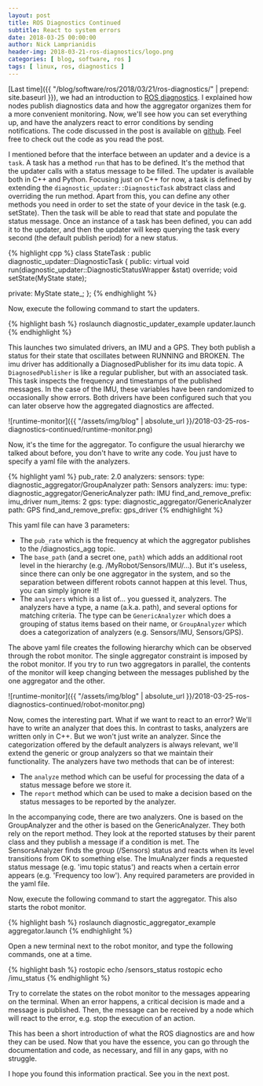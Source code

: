 ```yaml
---
layout: post
title: ROS Diagnostics Continued
subtitle: React to system errors
date: 2018-03-25 00:00:00
author: Nick Lamprianidis
header-img: 2018-03-21-ros-diagnostics/logo.png
categories: [ blog, software, ros ]
tags: [ linux, ros, diagnostics ]
---
```


[Last time]({{ "/blog/software/ros/2018/03/21/ros-diagnostics/" | prepend: site.baseurl }}), we had an introduction to [ROS diagnostics](http://wiki.ros.org/diagnostics). I explained how nodes publish diagnostics data and how the aggregator organizes them for a more convenient monitoring. Now, we'll see how you can set everything up, and have the analyzers react to error conditions by sending notifications. The code discussed in the post is available on [github](https://github.com/nlamprian/ros_diagnostics_example). Feel free to check out the code as you read the post.

I mentioned before that the interface between an updater and a device is a `task`. A task has a method `run` that has to be defined. It's the method that the updater calls with a status message to be filled. The updater is available both in C++ and Python. Focusing just on C++ for now, a task is defined by extending the `diagnostic_updater::DiagnosticTask` abstract class and overriding the run method. Apart from this, you can define any other methods you need in order to set the state of your device in the task (e.g. setState). Then the task will be able to read that state and populate the status message. Once an instance of a task has been defined, you can add it to the updater, and then the updater will keep querying the task every second (the default publish period) for a new status.

{% highlight cpp %}
class StateTask : public diagnostic_updater::DiagnosticTask {
 public:
  virtual void run(diagnostic_updater::DiagnosticStatusWrapper &stat) override;
  void setState(MyState state);

 private:
  MyState state_;
};
{% endhighlight %}

Now, execute the following command to start the updaters. 

{% highlight bash %}
roslaunch diagnostic_updater_example updater.launch
{% endhighlight %}

This launches two simulated drivers, an IMU and a GPS. They both publish a status for their state that oscillates between RUNNING and BROKEN. The imu driver has additionally a DiagnosedPublisher for its imu data topic. A `DiagnosedPublisher` is like a regular publisher, but with an associated task. This task inspects the frequency and timestamps of the published messages. In the case of the IMU, these variables have been randomized to occasionally show errors. Both drivers have been configured such that you can later observe how the aggregated diagnostics are affected. 

![runtime-monitor]({{ "/assets/img/blog" | absolute_url }}/2018-03-25-ros-diagnostics-continued/runtime-monitor.png)

Now, it's the time for the aggregator. To configure the usual hierarchy we talked about before, you don't have to write any code. You just have to specify a yaml file with the analyzers.

{% highlight yaml %}
pub_rate: 2.0
analyzers:
  sensors:
    type: diagnostic_aggregator/GroupAnalyzer
    path: Sensors
    analyzers:
      imu:
        type: diagnostic_aggregator/GenericAnalyzer
        path: IMU
        find_and_remove_prefix: imu_driver
        num_items: 2
      gps:
        type: diagnostic_aggregator/GenericAnalyzer
        path: GPS
        find_and_remove_prefix: gps_driver
{% endhighlight %}

This yaml file can have 3 parameters:
 * The `pub_rate` which is the frequency at which the aggregator publishes to the /diagnostics_agg topic.
 * The `base_path` (and a secret one, `path`) which adds an additional root level in the hierarchy (e.g. /MyRobot/Sensors/IMU/...). But it's useless, since there can only be one aggregator in the system, and so the separation between different robots cannot happen at this level. Thus, you can simply ignore it!
 * The `analyzers` which is a list of... you guessed it, analyzers. The analyzers have a type, a name (a.k.a. path), and several options for matching criteria. The type can be `GenericAnalyzer` which does a grouping of status items based on their name, or `GroupAnalyzer` which does a categorization of analyzers (e.g. Sensors/IMU, Sensors/GPS).

The above yaml file creates the following hierarchy which can be observed through the robot monitor. The single aggregator constraint is imposed by the robot monitor. If you try to run two aggregators in parallel, the contents of the monitor will keep changing between the messages published by the one aggregator and the other.

![runtime-monitor]({{ "/assets/img/blog" | absolute_url }}/2018-03-25-ros-diagnostics-continued/robot-monitor.png)

Now, comes the interesting part. What if we want to react to an error? We'll have to write an analyzer that does this. In contrast to tasks, analyzers are written only in C++. But we won't just write an analyzer. Since the categorization offered by the default analyzers is always relevant, we'll extend the generic or group analyzers so that we maintain their functionality. The analyzers have two methods that can be of interest:
 * The `analyze` method which can be useful for processing the data of a status message before we store it.
 * The `report` method which can be used to make a decision based on the status messages to be reported by the analyzer.

In the accompanying code, there are two analyzers. One is based on the GroupAnalyzer and the other is based on the GenericAnalyzer. They both rely on the report method. They look at the reported statuses by their parent class and they publish a message if a condition is met. The SensorsAnalyzer finds the group (/Sensors) status and reacts when its level transitions from OK to something else. The ImuAnalyzer finds a requested status message (e.g. 'imu topic status') and reacts when a certain error appears (e.g. 'Frequency too low'). Any required parameters are provided in the yaml file.

Now, execute the following command to start the aggregator. This also starts the robot monitor.

{% highlight bash %}
roslaunch diagnostic_aggregator_example aggregator.launch
{% endhighlight %}

Open a new terminal next to the robot monitor, and type the following commands, one at a time.

{% highlight bash %}
rostopic echo /sensors_status
rostopic echo /imu_status
{% endhighlight %}

Try to correlate the states on the robot monitor to the messages appearing on the terminal. When an error happens, a critical decision is made and a message is published. Then, the message can be received by a node which will react to the error, e.g. stop the execution of an action.

This has been a short introduction of what the ROS diagnostics are and how they can be used. Now that you have the essence, you can go through the documentation and code, as necessary, and fill in any gaps, with no struggle.

I hope you found this information practical. See you in the next post.
